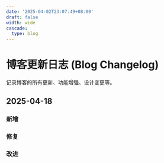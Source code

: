 ```yaml
---
date: '2025-04-02T23:07:49+08:00'
draft: false
width: wide
cascade:
  type: blog
---
```


# 博客更新日志 (Blog Changelog)

记录博客的所有更新、功能增强、设计变更等。

## 2025-04-18

### 新增

### 修复

### 改进